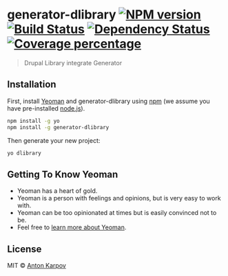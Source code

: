 # generator-dlibrary [![NPM version][npm-image]][npm-url] [![Build Status][travis-image]][travis-url] [![Dependency Status][daviddm-image]][daviddm-url] [![Coverage percentage][coveralls-image]][coveralls-url]
> Drupal Library integrate Generator

## Installation

First, install [Yeoman](http://yeoman.io) and generator-dlibrary using [npm](https://www.npmjs.com/) (we assume you have pre-installed [node.js](https://nodejs.org/)).

```bash
npm install -g yo
npm install -g generator-dlibrary
```

Then generate your new project:

```bash
yo dlibrary
```

## Getting To Know Yeoman

 * Yeoman has a heart of gold.
 * Yeoman is a person with feelings and opinions, but is very easy to work with.
 * Yeoman can be too opinionated at times but is easily convinced not to be.
 * Feel free to [learn more about Yeoman](http://yeoman.io/).

## License

MIT © [Anton Karpov](https://github.com/awd-studio)


[npm-image]: https://badge.fury.io/js/generator-dlibrary.svg
[npm-url]: https://npmjs.org/package/generator-dlibrary
[travis-image]: https://travis-ci.org/awd-studio/generator-dlibrary.svg?branch=master
[travis-url]: https://travis-ci.org/awd-studio/generator-dlibrary
[daviddm-image]: https://david-dm.org/awd-studio/generator-dlibrary.svg?theme=shields.io
[daviddm-url]: https://david-dm.org/awd-studio/generator-dlibrary
[coveralls-image]: https://coveralls.io/repos/awd-studio/generator-dlibrary/badge.svg
[coveralls-url]: https://coveralls.io/r/awd-studio/generator-dlibrary
